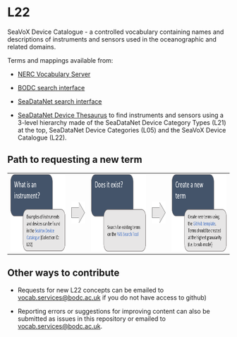 # L22
SeaVoX Device Catalogue - a controlled vocabulary containing names and descriptions of instruments and sensors used in the oceanographic and related domains. 

Terms and mappings available from:

* [NERC Vocabulary Server](http://vocab.nerc.ac.uk/collection/L22/current/)

* [BODC search interface](https://www.bodc.ac.uk/resources/vocabularies/vocabulary_search/L22/)

* [SeaDataNet search interface](http://seadatanet.maris2.nl/v_bodc_vocab_v2/search.asp?lib=L22)

* [SeaDataNet Device Thesaurus](http://vocab.nerc.ac.uk/scheme/SDNDEV/current/) to find instruments and sensors using a 3-level hierarchy made of the SeaDataNet Device Category Types (L21) at the top, SeaDataNet Device Categories (L05) and the SeaVoX Device Catalogue (L22). 


## Path to requesting a new term

<table border = "0">
  <tr>
    <td>
      <a href="https://www.bodc.ac.uk/resources/vocabularies/vocabulary_search/L22/">
        <img src="L22_images/What_is_an_instrument.png" height="175">
      </a>
    </td>
    <td>
      <img src="L22_images/Arrow1.png" height="50" border ="0">
    </td>
        <td>
   <a href="https://www.bodc.ac.uk/resources/vocabularies/vocabulary_search/L22/">
   <img src="L22_images/Does_it_exist.png" height="175" border = "0">
          </a>
    </td>
     <td>
      <img src="L22_images/Arrow1.png" height="50" border = "0">
    </td>
      <td>
        <a href="https://github.com/nvs-vocabs/L22/issues/new?assignees=&labels=New+term&template=request-new-term.md&title=NTR%3A">
   <img src="L22_images/Create_new_term.png" height="175">
        </a>
    </td>
  </tr>
  </table>

## Other ways to contribute
- Requests for new L22 concepts can be emailed to vocab.services@bodc.ac.uk if you do not have access to github)

- Reporting errors or suggestions for improving content can also be submitted as issues in this repository or emailed to vocab.services@bodc.ac.uk. 
